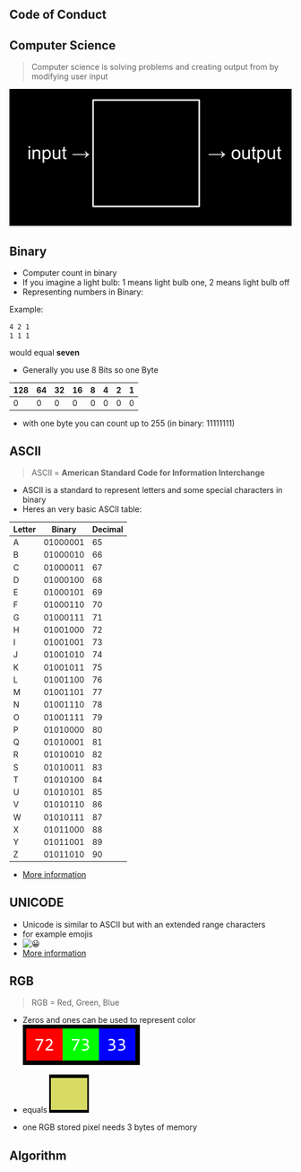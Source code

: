 
## Code of Conduct



## Computer Science

> Computer science is solving problems and
> creating output from by modifying user input


![](input-output.png)


## Binary

- Computer count in binary
- If you imagine a light bulb: 1 means light bulb one, 2 means light bulb off
- Representing numbers in Binary:

Example:
```
4 2 1 
1 1 1
```
would equal **seven**

- Generally you use 8 Bits so one Byte

| 128 | 64  | 32  | 16  | 8   | 4   | 2   | 1   |
| --- | --- | --- | --- | --- | --- | --- | --- |
| 0   | 0   | 0   | 0   | 0   | 0   | 0   | 0   |
- with one byte you can count up to 255 (in binary: 11111111)


## ASCII


> ASCII = **American Standard Code for Information Interchange**

- ASCII is a standard to represent letters and some special characters in binary
- Heres an very basic ASCII table:
<table>
  <thead>
    <tr>
      <th>Letter</th>
      <th>Binary</th>
      <th>Decimal</th>
    </tr>
  </thead>
  <tbody>
    <tr><td>A</td><td>01000001</td><td>65</td></tr>
    <tr><td>B</td><td>01000010</td><td>66</td></tr>
    <tr><td>C</td><td>01000011</td><td>67</td></tr>
    <tr><td>D</td><td>01000100</td><td>68</td></tr>
    <tr><td>E</td><td>01000101</td><td>69</td></tr>
    <tr><td>F</td><td>01000110</td><td>70</td></tr>
    <tr><td>G</td><td>01000111</td><td>71</td></tr>
    <tr><td>H</td><td>01001000</td><td>72</td></tr>
    <tr><td>I</td><td>01001001</td><td>73</td></tr>
    <tr><td>J</td><td>01001010</td><td>74</td></tr>
    <tr><td>K</td><td>01001011</td><td>75</td></tr>
    <tr><td>L</td><td>01001100</td><td>76</td></tr>
    <tr><td>M</td><td>01001101</td><td>77</td></tr>
    <tr><td>N</td><td>01001110</td><td>78</td></tr>
    <tr><td>O</td><td>01001111</td><td>79</td></tr>
    <tr><td>P</td><td>01010000</td><td>80</td></tr>
    <tr><td>Q</td><td>01010001</td><td>81</td></tr>
    <tr><td>R</td><td>01010010</td><td>82</td></tr>
    <tr><td>S</td><td>01010011</td><td>83</td></tr>
    <tr><td>T</td><td>01010100</td><td>84</td></tr>
    <tr><td>U</td><td>01010101</td><td>85</td></tr>
    <tr><td>V</td><td>01010110</td><td>86</td></tr>
    <tr><td>W</td><td>01010111</td><td>87</td></tr>
    <tr><td>X</td><td>01011000</td><td>88</td></tr>
    <tr><td>Y</td><td>01011001</td><td>89</td></tr>
    <tr><td>Z</td><td>01011010</td><td>90</td></tr>
  </tbody>
</table>

- [More information](https://en.wikipedia.org/wiki/ASCII)

## UNICODE

- Unicode is similar to ASCII but with an extended range characters
- for example emojis
- ![😀](https://cdn.jsdelivr.net/gh/twitter/twemoji@14.0.2/assets/72x72/1f600.png)  
- [More information](https://en.wikipedia.org/wiki/Unicode)
## RGB

> RGB = Red, Green, Blue

- Zeros and ones can be used to represent color
 ![](rgb.png)  
- equals
	![](yellow-rgb.png)

- one RGB stored pixel needs 3 bytes of memory

## Algorithm


